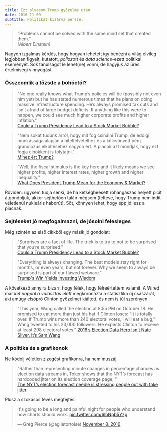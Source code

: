 ```yaml
---
title: Ezt olvasom Trump győzelme után
date: 2016-11-09
subtitle: Politikát kizárva persze.
---
```

>“Problems cannot be solved with the same mind set that created them.” <br>_(Albert Einstein)_

Nagyon izgalmas kérdés, hogy hogyan lehetett így benézni a világ elvileg legjobban figyelt, kutatott, _pollozott_ és _data science_-ezett politikai eseményét. Sok tanulságot le lehet(ne) vonni, de hagyjuk az üres értelmiségi vinnyogást.

### Összeomlik a tőzsde a bohóctól?

>"No one really knows what Trump’s policies will be (possibly not even him yet) but he has stated numerous times that he plans on doing massive infrastructure spending. He’s always promised tax cuts and isn’t afraid of large budget deficits. If anything like this were to happen, we could see much higher corporate profits and higher inflation."<br>
> [Could a Trump Presidency Lead to a Stock Market Bubble?](http://awealthofcommonsense.com/2016/11/could-a-trump-presidency-lead-to-a-stock-market-bubble/)

>"Nem sokat tudunk arról, hogy mit fog csinálni Trump, de eddigi munkássága alapján a hitelfelvételhez és a kölcsönvett pénz grandiózus elköltéséhez nagyon ért. A piacok azt mondják, hogy ezt fogja elnökként is folytatni."<br>
[Mihez ért Trump?](http://zsiday.hu/blog/mihez-%C3%A9rt-trump)

>"Well, the fiscal stimulus is the key here and it likely means we see higher profits, higher interest rates, higher growth and higher inequality." <br>
[What Does President Trump Mean for the Economy & Market?](http://www.pragcap.com/what-does-president-trump-mean-for-the-economy-market/)

Röviden: úgysem tudja senki, de ha kétségbeesett rohangászás helyett picit átgondoljuk, akkor sejthetően talán mégsem (feltéve, hogy Trump nem indít véletlenül nukleáris háborút). Sőt, könnyen lehet, hogy épp jó lesz a piacnak.

### Sejtéseket jó megfogalmazni, de jósolni felesleges

Még szintén az első cikkből egy másik jó gondolat:

>"Surprises are a fact of life. The trick is to try to not to be surprised that you’re surprised." <br>
> [Could a Trump Presidency Lead to a Stock Market Bubble?](http://awealthofcommonsense.com/2016/11/could-a-trump-presidency-lead-to-a-stock-market-bubble/)

>"Everything is always changing. The best models stay right for months, or even years, but not forever. Why we seem to always be surprised is part of our flawed wetware." <br>
[Trump's Win Yields Investing Wisdom](https://www.bloomberg.com/view/articles/2016-11-09/trump-s-win-yields-investing-wisdom)

A következő annyira bizarr, hogy félek, hogy félreértettem valamit. A Wired már _két nappal a választás előtt_ megkoronázta a statisztika új császárát, aki amúgy elsöprő Clinton győzelmet kiáltott, és nem is túl szerényen.

>"This year, Wang called the election at 8:55 PM on October 18. He promised to eat more than just his hat if Clinton loses: “It is totally over. If Trump wins more than 240 electoral votes, I will eat a bug,” Wang tweeted to his 23,000 followers. He expects Clinton to receive at least 298 electoral votes."
[2016’s Election Data Hero Isn’t Nate Silver. It’s Sam Wang](https://www.wired.com/2016/11/2016s-election-data-hero-isnt-nate-silver-sam-wang/)

### A politika és a grafikonok

Ne kódolj véletlen zizegést grafikonra, ha nem muszáj.

>"Rather than representing minute changes in percentage chances as election data streams in, Toker shows that the NYT’s forecast has hardcoded jitter on its election coverage page, " <br>
[The NYT’s election forecast needle is stressing people out with fake jitter](http://www.theverge.com/2016/11/8/13571216/new-york-times-election-forecast-jitter-needle)

Plusz a szokásos tévés megfejtés:

<blockquote class="twitter-tweet" data-lang="en"><p lang="en" dir="ltr">It&#39;s going to be a long and painful night for people who understand how charts should work. <a href="https://t.co/6lbNpb5Yzp">pic.twitter.com/6lbNpb5Yzp</a></p>&mdash; Greg Pierce (@agiletortoise) <a href="https://twitter.com/agiletortoise/status/796134046325731329">November 8, 2016</a></blockquote>
<script async src="//platform.twitter.com/widgets.js" charset="utf-8"></script>
